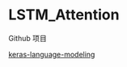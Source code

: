 # LSTM_Attention

Github 项目

[keras-language-modeling](https://github.com/codekansas/keras-language-modeling/blob/master/keras_models.py)



